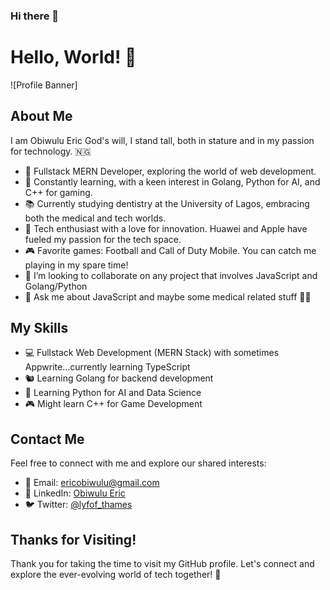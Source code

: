 ### Hi there 👋

<!--
**thamesblanq/thamesblanq** is a ✨ _special_ ✨ repository because its `README.md` (this file) appears on your GitHub profile.

Here are some ideas to get you started:

- 🔭 I’m currently working on ...
- 😄 Pronouns: ...
- ⚡ Fun fact: ...
-->

# Hello, World! 👋

![Profile Banner]

## About Me

I am Obiwulu Eric God's will, I stand tall, both in stature and in my passion for technology. 🇳🇬

- 🔭 Fullstack MERN Developer, exploring the world of web development.
- 🌱 Constantly learning, with a keen interest in Golang, Python for AI, and C++ for gaming.
- 📚 Currently studying dentistry at the University of Lagos, embracing both the medical and tech worlds.
- 🌌 Tech enthusiast with a love for innovation. Huawei and Apple have fueled my passion for the tech space.
- 🎮 Favorite games: Football and Call of Duty Mobile. You can catch me playing in my spare time!
- 👯 I’m looking to collaborate on any project that involves JavaScript and Golang/Python
- 💬 Ask me about JavaScript and maybe some medical related stuff 👋😊



## My Skills

- 💻 Fullstack Web Development (MERN Stack) with sometimes Appwrite...currently learning TypeScript
- 🐿️ Learning Golang for backend development
- 🐍 Learning Python for AI and Data Science
- 🎮 Might learn C++ for Game Development

## Contact Me

Feel free to connect with me and explore our shared interests:

- 📧 Email: ericobiwulu@gmail.com
- 🔗 LinkedIn: [Obiwulu Eric](https://www.linkedin.com/in/obiwulu-eric-485627224/)
- 🐦 Twitter: [@lyfof_thames](https://twitter.com/lyfof_thames)



## Thanks for Visiting!

Thank you for taking the time to visit my GitHub profile. Let's connect and explore the ever-evolving world of tech together! 🚀

